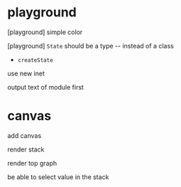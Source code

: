 # playground

[playground] simple color

[playground] `State` should be a type -- instead of a class

- `createState`

use new inet

output text of module first

# canvas

add canvas

render stack

render top graph

be able to select value in the stack
